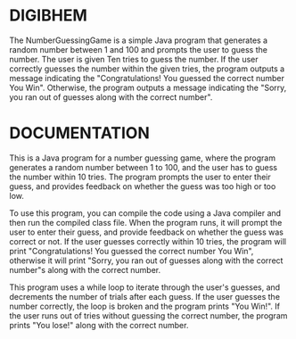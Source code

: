 # DIGIBHEM
The NumberGuessingGame is a simple Java program that generates a random number between 1 and 100 and prompts the user to guess the number. The user is given Ten tries to guess the number. If the user correctly guesses the number within the given tries, the program outputs a message indicating the "Congratulations! You guessed the correct number You Win". Otherwise, the program outputs a message indicating the "Sorry, you ran out of guesses along with the correct number".

# DOCUMENTATION
This is a Java program for a number guessing game, where the program generates a random number between 1 to 100, and the user has to guess the number within 10 tries. The program prompts the user to enter their guess, and provides feedback on whether the guess was too high or too low.

To use this program, you can compile the code using a Java compiler and then run the compiled class file. When the program runs, it will prompt the user to enter their guess, and provide feedback on whether the guess was correct or not. If the user guesses correctly within 10 tries, the program will print "Congratulations! You guessed the correct number You Win", otherwise it will print "Sorry, you ran out of guesses along with the correct number"s along with the correct number.

This program uses a while loop to iterate through the user's guesses, and decrements the number of trials after each guess. If the user guesses the number correctly, the loop is broken and the program prints "You Win!". If the user runs out of tries without guessing the correct number, the program prints "You lose!" along with the correct number.

